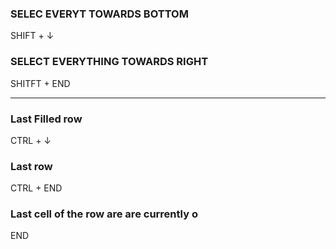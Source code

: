 


### SELEC EVERYT TOWARDS BOTTOM
SHIFT + ↓

### SELECT EVERYTHING TOWARDS RIGHT
SHITFT + END

------------------------------------------



### Last Filled row
CTRL + ↓

### Last row
CTRL + END

### Last cell of the row are are currently o
END
